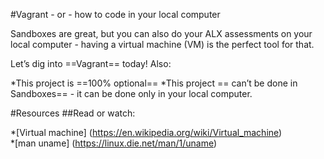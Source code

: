 #Vagrant - or - how to code in your local computer

Sandboxes are great, but you can also do your ALX assessments on your local computer - having a virtual machine (VM) is the perfect tool for that.

Let’s dig into ==Vagrant== today!
Also:

*This project is  ==100% optional==
*This project == can’t be done in Sandboxes== - it can be done only in your local computer.

#Resources
##Read or watch:

*[Virtual machine] (https://en.wikipedia.org/wiki/Virtual_machine)  
*[man uname] (https://linux.die.net/man/1/uname)

